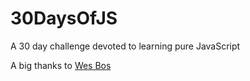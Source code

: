 # 30DaysOfJS
A 30 day challenge devoted to learning pure JavaScript

A big thanks to <a href="http://wesbos.com/">Wes Bos</a>